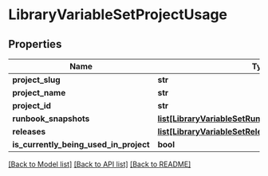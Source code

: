 # LibraryVariableSetProjectUsage

## Properties
Name | Type | Description | Notes
------------ | ------------- | ------------- | -------------
**project_slug** | **str** |  | [optional] 
**project_name** | **str** |  | [optional] 
**project_id** | **str** |  | [optional] 
**runbook_snapshots** | [**list[LibraryVariableSetRunbookSnapshotUsageEntry]**](LibraryVariableSetRunbookSnapshotUsageEntry.md) |  | [optional] 
**releases** | [**list[LibraryVariableSetReleaseUsageEntry]**](LibraryVariableSetReleaseUsageEntry.md) |  | [optional] 
**is_currently_being_used_in_project** | **bool** |  | [optional] 

[[Back to Model list]](../README.md#documentation-for-models) [[Back to API list]](../README.md#documentation-for-api-endpoints) [[Back to README]](../README.md)

